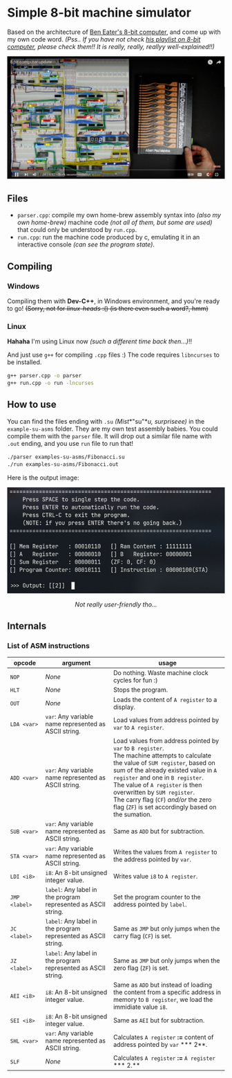# Simple 8-bit machine simulator
Based on the architecture of [Ben Eater's 8-bit computer](https://www.youtube.com/watch?v=HyznrdDSSGM), and come up with my own code word.
*(Pss.. If you have not check [his playlist on 8-bit computer](https://www.youtube.com/playlist?list=PLowKtXNTBypGqImE405J2565dvjafglHU), please check them!! It is really, really, reallyy well-explained!!)*

<p align="center">
    <img src="img/ben-eater-machine" alt="Ben Eater's Project" style="zoom:50%;" />
</p>

## Files

- `parser.cpp`: compile my own home-brew assembly syntax into *(also my own home-brew)* machine code *(not all of them, but some are used)* that could only be understood by `run.cpp`.
- `run.cpp`: run the machine code produced by c, emulating it in an interactive console *(can see the program state)*.

## Compiling

### Windows

Compiling them with **Dev-C++**, in Windows environment, and you're ready to go!
~~(Sorry, not for *linux-heads* :() (is there even such a word?, hmm)~~

### Linux

**Hahaha** I'm using Linux now *(such a different time back then...)*!! 

And just use `g++` for compiling `.cpp` files :) The code requires `libncurses` to be installed.

```bash
g++ parser.cpp -o parser
g++ run.cpp -o run -lncurses
```

## How to use
You can find the files ending with `.su` *(Mist**"su"**u, surpriseee)* in the `example-su-asms` folder. They are my own test assembly babies. You could compile them with the `parser` file. It will drop out a similar file name with `.out` ending, and you use `run` file to run that!

```bash
./parser examples-su-asms/Fibonacci.su
./run examples-su-asms/Fibonacci.out
```

Here is the output image:

<p align="center">
    <img src="img/run-run"/>
    <p align="center">
        <i>Not really user-friendly tho...</i>
    </p>
</p>


## Internals

### List of ASM instructions
| opcode        | argument                                                     | usage                                                        |
| ------------- | ------------------------------------------------------------ | ------------------------------------------------------------ |
| `NOP`         | *None*                                                       | Do nothing. Waste machine clock cycles for fun :)            |
| `HLT`         | *None*                                                       | Stops the program.                                           |
| `OUT`         | *None*                                                       | Loads the content of `A register` to a display.              |
| `LDA <var>`   | `var`: Any variable name represented as ASCII string.        | Load values from address pointed by `var` to `A register`.   |
| `ADD <var>`   | `var`: Any variable name represented as ASCII string.        | Load values from address pointed by `var` to `B register`.<br />The machine attempts to calculate the value of `SUM register`, based on sum of the already existed value in `A register` and one in `B register`.<br />The value of `A register` is then overwritten by  `SUM register`.<br />The carry flag (`CF`) *and/or* the zero flag (`ZF`) is set accordingly based on the sumation. |
| `SUB <var>`   | `var`: Any variable name represented as ASCII string.        | Same as `ADD` but for subtraction.                           |
| `STA <var>`   | `var`: Any variable name represented as ASCII string.        | Writes the values from `A register` to the address pointed by `var`. |
| `LDI <i8>`    | `i8`: An 8-bit unsigned integer value.                       | Writes value `i8` to `A register`.                           |
| `JMP <label>` | `label`: Any label in the program represented as ASCII string. | Set the program counter to the address pointed by `label`.   |
| `JC <label>`  | `label`: Any label in the program represented as ASCII string. | Same as `JMP` but only jumps when the carry flag (`CF`) is set. |
| `JZ <label>`  | `label`: Any label in the program represented as ASCII string. | Same as `JMP` but only jumps when the zero flag (`ZF`) is set. |
| `AEI <i8>`    | `i8`: An 8-bit unsigned integer value.                       | Same as `ADD` but instead of loading the content from a specific address in memory to `B register`, we load the immidiate value `i8`. |
| `SEI <i8>`    | `i8`: An 8-bit unsigned integer value.                       | Same as `AEI` but for subtraction.                           |
| `SHL <var>`   | `var`: Any variable name represented as ASCII string.        | Calculates `A register` **:=** content of address pointed by `var` *** 2**. |
| `SLF`         | *None*                                                       | Calculates `A register` **:=** `A register` *** 2.**         |

